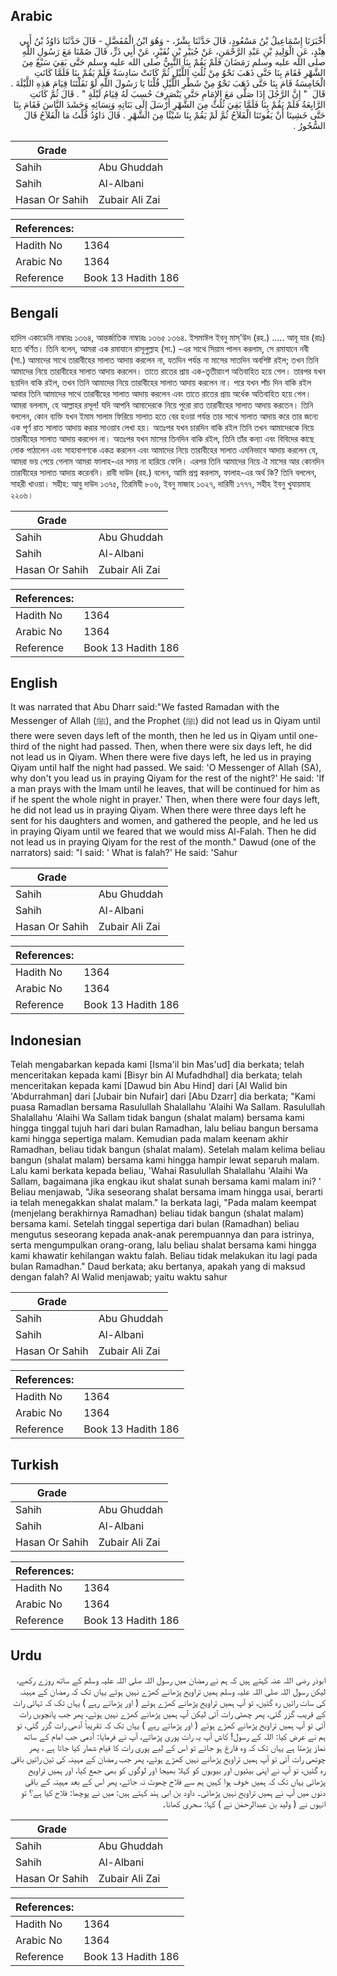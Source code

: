 ## Arabic


<div dir="rtl" lang="ar" style={{fontSize:'larger',backgroundColor:'#f8f9fa',padding:20}}>
أَخْبَرَنَا إِسْمَاعِيلُ بْنُ مَسْعُودٍ، قَالَ حَدَّثَنَا بِشْرٌ، - وَهُوَ ابْنُ الْمُفَضَّلِ - قَالَ حَدَّثَنَا دَاوُدُ بْنُ أَبِي هِنْدٍ، عَنِ الْوَلِيدِ بْنِ عَبْدِ الرَّحْمَنِ، عَنْ جُبَيْرِ بْنِ نُفَيْرٍ، عَنْ أَبِي ذَرٍّ، قَالَ صُمْنَا مَعَ رَسُولِ اللَّهِ صلى الله عليه وسلم رَمَضَانَ فَلَمْ يَقُمْ بِنَا النَّبِيُّ صلى الله عليه وسلم حَتَّى بَقِيَ سَبْعٌ مِنَ الشَّهْرِ فَقَامَ بِنَا حَتَّى ذَهَبَ نَحْوٌ مِنْ ثُلُثِ اللَّيْلِ ثُمَّ كَانَتْ سَادِسَةٌ فَلَمْ يَقُمْ بِنَا فَلَمَّا كَانَتِ الْخَامِسَةُ قَامَ بِنَا حَتَّى ذَهَبَ نَحْوٌ مِنْ شَطْرِ اللَّيْلِ قُلْنَا يَا رَسُولَ اللَّهِ لَوْ نَفَلْتَنَا قِيَامَ هَذِهِ اللَّيْلَةَ ‏.‏ قَالَ ‏ "‏ إِنَّ الرَّجُلَ إِذَا صَلَّى مَعَ الإِمَامِ حَتَّى يَنْصَرِفَ حُسِبَ لَهُ قِيَامُ لَيْلَةٍ ‏"‏ ‏.‏ قَالَ ثُمَّ كَانَتِ الرَّابِعَةُ فَلَمْ يَقُمْ بِنَا فَلَمَّا بَقِيَ ثُلُثٌ مِنَ الشَّهْرِ أَرْسَلَ إِلَى بَنَاتِهِ وَنِسَائِهِ وَحَشَدَ النَّاسَ فَقَامَ بِنَا حَتَّى خَشِينَا أَنْ يَفُوتَنَا الْفَلاَحُ ثُمَّ لَمْ يَقُمْ بِنَا شَيْئًا مِنَ الشَّهْرِ ‏.‏ قَالَ دَاوُدُ قُلْتُ مَا الْفَلاَحُ قَالَ السُّحُورُ ‏.‏
</div>
<div style={{backgroundColor:'#f8f9fa',padding:20, marginBottom: 10}}><table> <thead> <tr> <th>Grade</th> <th></th> </tr> </thead> <tbody> <tr><td>Sahih</td><td>Abu Ghuddah</td></tr><tr><td>Sahih</td><td>Al-Albani</td></tr><tr><td>Hasan Or Sahih</td><td>Zubair Ali Zai</td></tr></tbody></table><table> <thead> <tr> <th>References:</th> <th></th> </tr> </thead> <tbody><tr><td>Hadith No</td><td>1364</td></tr><tr><td>Arabic No</td><td>1364</td></tr><tr><td>Reference</td><td>Book 13 Hadith 186</td></tr></tbody></table></div>

## Bengali


<div dir="ltr" lang="bn" style={{fontSize:'larger',backgroundColor:'#f8f9fa',padding:20}}>
হাদিস একাডেমি নাম্বারঃ ১৩৬৪, আন্তর্জাতিক নাম্বারঃ ১৩৬৫ ১৩৬৪. ইসমাঈল ইবনু মাস্'উদ (রহ.) ..... আবূ যার (রাঃ) হতে বর্ণিত। তিনি বলেন, আমরা এক রমাযানে রাসূলুল্লাহ (সা.) -এর সাথে সিয়াম পালন করলাম, সে রমাযানে নবী (সা.) আমাদের সাথে তারাবীহের সালাত আদায় করলেন না, যতদিন পর্যন্ত না মাসের সাতদিন অবশিষ্ট রইল; তখন তিনি আমাদের নিয়ে তারাবীহের সালাত আদায় করলেন। তাতে রাতের প্রায় এক-তৃতীয়াংশ অতিবাহিত হয়ে গেল। তারপর যখন ছয়দিন বাকি রইল, তখন তিনি আমাদের নিয়ে তারাবীহের সালাত আদায় করলেন না। পরে যখন পাঁচ দিন বাকি রইল আবার তিনি আমাদের সাথে তারাবীহের সালাত আদায় করলেন এবং তাতে রাতের প্রায় অর্ধেক অতিবাহিত হয়ে গেল। আমরা বললাম, হে আল্লাহর রসূল! যদি আপনি আমাদেরকে নিয়ে পুরো রাত তারাবীহের সালাত আদায় করতেন। তিনি বললেন, কোন ব্যক্তি যখন ইমাম সালাম ফিরিয়ে সালাত হতে বের হওয়া পর্যন্ত তার সাথে সালাত আদায় করে তার জন্যে এক পূর্ণ রাত সালাত আদায় করার সাওয়াব লেখা হয়। অতঃপর যখন চারদিন বাকি রইল তিনি তখন আমাদেরকে নিয়ে তারাবীহের সালাত আদায় করলেন না। অতঃপর যখন মাসের তিনদিন বাকি রইল, তিনি তাঁর কন্যা এবং বিবিদের কাছে লোক পাঠালেন এবং সাহাবাগণকে একত্র করলেন এবং আমাদের নিয়ে তারাবীহের সালাত এমনিভাবে আদায় করলেন যে, আমরা ভয় পেয়ে গেলাম আমরা ফালাহ-এর সময় না হারিয়ে ফেলি। এরপর তিনি আমাদের নিয়ে ঐ মাসের আর কোনদিন তারাবীহের সালাত আদায় করেননি। রাবী দাউদ (রহ.) বলেন, আমি প্রশ্ন করলাম, ফালাহ-এর অর্থ কি? তিনি বললেন, সাহরী খাওয়া। সহীহ: আবু দাউদ ১৩৭৫, তিরমিযী ৮০৬, ইবনু মাজাহ ১৩২৭, দারিমী ১৭৭৭, সহীহ ইবনু খুযায়মাহ ২২০৬।
</div>
<div style={{backgroundColor:'#f8f9fa',padding:20, marginBottom: 10}}><table> <thead> <tr> <th>Grade</th> <th></th> </tr> </thead> <tbody> <tr><td>Sahih</td><td>Abu Ghuddah</td></tr><tr><td>Sahih</td><td>Al-Albani</td></tr><tr><td>Hasan Or Sahih</td><td>Zubair Ali Zai</td></tr></tbody></table><table> <thead> <tr> <th>References:</th> <th></th> </tr> </thead> <tbody><tr><td>Hadith No</td><td>1364</td></tr><tr><td>Arabic No</td><td>1364</td></tr><tr><td>Reference</td><td>Book 13 Hadith 186</td></tr></tbody></table></div>

## English


<div dir="ltr" lang="en" style={{fontSize:'larger',backgroundColor:'#f8f9fa',padding:20}}>
It was narrated that Abu Dharr said:"We fasted Ramadan with the Messenger of Allah (ﷺ), and the Prophet (ﷺ) did not lead us in Qiyam until there were seven days left of the month, then he led us in Qiyam until one-third of the night had passed. Then, when there were six days left, he did not lead us in Qiyam. When there were five days left, he led us in praying Qiyam until half the night had passed. We said: 'O Messenger of Allah (SA), why don't you lead us in praying Qiyam for the rest of the night?' He said: 'If a man prays with the Imam until he leaves, that will be continued for him as if he spent the whole night in prayer.' Then, when there were four days left, he did not lead us in praying Qiyam. When there were three days left he sent for his daughters and women, and gathered the people, and he led us in praying Qiyam until we feared that we would miss Al-Falah. Then he did not lead us in praying Qiyam for the rest of the month." Dawud (one of the narrators) said: "I said: ' What is falah?' He said: 'Sahur
</div>
<div style={{backgroundColor:'#f8f9fa',padding:20, marginBottom: 10}}><table> <thead> <tr> <th>Grade</th> <th></th> </tr> </thead> <tbody> <tr><td>Sahih</td><td>Abu Ghuddah</td></tr><tr><td>Sahih</td><td>Al-Albani</td></tr><tr><td>Hasan Or Sahih</td><td>Zubair Ali Zai</td></tr></tbody></table><table> <thead> <tr> <th>References:</th> <th></th> </tr> </thead> <tbody><tr><td>Hadith No</td><td>1364</td></tr><tr><td>Arabic No</td><td>1364</td></tr><tr><td>Reference</td><td>Book 13 Hadith 186</td></tr></tbody></table></div>

## Indonesian


<div dir="ltr" lang="id" style={{fontSize:'larger',backgroundColor:'#f8f9fa',padding:20}}>
Telah mengabarkan kepada kami [Isma'il bin Mas'ud] dia berkata; telah menceritakan kepada kami [Bisyr bin Al Mufadhdhal] dia berkata; telah menceritakan kepada kami [Dawud bin Abu Hind] dari [Al Walid bin 'Abdurrahman] dari [Jubair bin Nufair] dari [Abu Dzarr] dia berkata; "Kami puasa Ramadlan bersama Rasulullah Shalallahu 'Alaihi Wa Sallam. Rasulullah Shalallahu 'Alaihi Wa Sallam tidak bangun (shalat malam) bersama kami hingga tinggal tujuh hari dari bulan Ramadhan, lalu beliau bangun bersama kami hingga sepertiga malam. Kemudian pada malam keenam akhir Ramadhan, beliau tidak bangun (shalat malam). Setelah malam kelima beliau bangun (shalat malam) bersama kami hingga hampir lewat separuh malam. Lalu kami berkata kepada beliau, 'Wahai Rasulullah Shalallahu 'Alaihi Wa Sallam, bagaimana jika engkau ikut shalat sunah bersama kami malam ini? ' Beliau menjawab, "Jika seseorang shalat bersama imam hingga usai, berarti ia telah menegakkan shalat malam." Ia berkata lagi, "Pada malam keempat (menjelang berakhirnya Ramadhan) beliau tidak bangun (shalat malam) bersama kami. Setelah tinggal sepertiga dari bulan (Ramadhan) beliau mengutus seseorang kepada anak-anak perempuannya dan para istrinya, serta mengumpulkan orang-orang, lalu beliau shalat bersama kami hingga kami khawatir kehilangan waktu falah. Beliau tidak melakukan itu lagi pada bulan Ramadhan." Daud berkata; aku bertanya, apakah yang di maksud dengan falah? Al Walid menjawab; yaitu waktu sahur
</div>
<div style={{backgroundColor:'#f8f9fa',padding:20, marginBottom: 10}}><table> <thead> <tr> <th>Grade</th> <th></th> </tr> </thead> <tbody> <tr><td>Sahih</td><td>Abu Ghuddah</td></tr><tr><td>Sahih</td><td>Al-Albani</td></tr><tr><td>Hasan Or Sahih</td><td>Zubair Ali Zai</td></tr></tbody></table><table> <thead> <tr> <th>References:</th> <th></th> </tr> </thead> <tbody><tr><td>Hadith No</td><td>1364</td></tr><tr><td>Arabic No</td><td>1364</td></tr><tr><td>Reference</td><td>Book 13 Hadith 186</td></tr></tbody></table></div>

## Turkish


<div dir="ltr" lang="tr" style={{fontSize:'larger',backgroundColor:'#f8f9fa',padding:20}}>

</div>
<div style={{backgroundColor:'#f8f9fa',padding:20, marginBottom: 10}}><table> <thead> <tr> <th>Grade</th> <th></th> </tr> </thead> <tbody> <tr><td>Sahih</td><td>Abu Ghuddah</td></tr><tr><td>Sahih</td><td>Al-Albani</td></tr><tr><td>Hasan Or Sahih</td><td>Zubair Ali Zai</td></tr></tbody></table><table> <thead> <tr> <th>References:</th> <th></th> </tr> </thead> <tbody><tr><td>Hadith No</td><td>1364</td></tr><tr><td>Arabic No</td><td>1364</td></tr><tr><td>Reference</td><td>Book 13 Hadith 186</td></tr></tbody></table></div>

## Urdu


<div dir="rtl" lang="ur" style={{fontSize:'larger',backgroundColor:'#f8f9fa',padding:20}}>
ابوذر رضی اللہ عنہ کہتے ہیں کہ ہم نے رمضان میں رسول اللہ صلی اللہ علیہ وسلم کے ساتھ روزے رکھے، لیکن رسول اللہ صلی اللہ علیہ وسلم ہمیں تراویح پڑھانے کھڑے نہیں ہوئے یہاں تک کہ رمضان کے مہینہ کی سات راتیں رہ گئیں، تو آپ ہمیں تراویح پڑھانے کھڑے ہوئے ( اور پڑھاتے رہے ) یہاں تک کہ تہائی رات کے قریب گزر گئی، پھر چھٹی رات آئی لیکن آپ ہمیں پڑھانے کھڑے نہیں ہوئے، پھر جب پانچویں رات آئی تو آپ ہمیں تراویح پڑھانے کھڑے ہوئے ( اور پڑھاتے رہے ) یہاں تک کہ تقریباً آدھی رات گزر گئی، تو ہم نے عرض کیا: اللہ کے رسول! کاش آپ یہ رات پوری پڑھاتے، آپ نے فرمایا: آدمی جب امام کے ساتھ نماز پڑھتا ہے یہاں تک کہ وہ فارغ ہو جائے تو اس کے لیے پوری رات کا قیام شمار کیا جاتا ہے ، پھر چوتھی رات آئی تو آپ ہمیں تراویح پڑھانے نہیں کھڑے ہوئے، پھر جب رمضان کے مہینہ کی تین راتیں باقی رہ گئیں، تو آپ نے اپنی بیٹیوں اور بیویوں کو کہلا بھیجا اور لوگوں کو بھی جمع کیا، اور ہمیں تراویح پڑھائی یہاں تک کہ ہمیں خوف ہوا کہیں ہم سے فلاح چھوٹ نہ جائے، پھر اس کے بعد مہینہ کے باقی دنوں میں آپ نے ہمیں تراویح نہیں پڑھائی۔ داود بن ابی ہند کہتے ہیں: میں نے پوچھا: فلاح کیا ہے؟ تو انہوں نے ( ولید بن عبدالرحمٰن نے ) کہا: سحری کھانا۔
</div>
<div style={{backgroundColor:'#f8f9fa',padding:20, marginBottom: 10}}><table> <thead> <tr> <th>Grade</th> <th></th> </tr> </thead> <tbody> <tr><td>Sahih</td><td>Abu Ghuddah</td></tr><tr><td>Sahih</td><td>Al-Albani</td></tr><tr><td>Hasan Or Sahih</td><td>Zubair Ali Zai</td></tr></tbody></table><table> <thead> <tr> <th>References:</th> <th></th> </tr> </thead> <tbody><tr><td>Hadith No</td><td>1364</td></tr><tr><td>Arabic No</td><td>1364</td></tr><tr><td>Reference</td><td>Book 13 Hadith 186</td></tr></tbody></table></div>